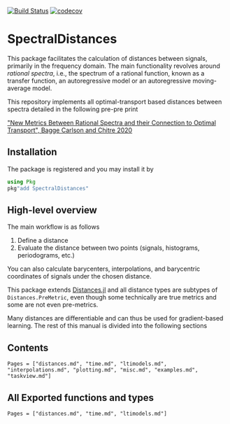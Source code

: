 
[![Build Status](https://travis-ci.org/baggepinnen/SpectralDistances.jl.svg?branch=master)](https://travis-ci.org/baggepinnen/SpectralDistances.jl)
[![codecov](https://codecov.io/gh/baggepinnen/SpectralDistances.jl/branch/master/graph/badge.svg)](https://codecov.io/gh/baggepinnen/SpectralDistances.jl)



# SpectralDistances

This package facilitates the calculation of distances between signals, primarily in the frequency domain. The main functionality revolves around *rational spectra*, i.e., the spectrum of a rational function, known as a transfer function, an autoregressive model or an autoregressive moving-average model.

This repository implements all optimal-transport based distances between spectra detailed in the following pre-pre print

["New Metrics Between Rational Spectra and their Connection to Optimal Transport", Bagge Carlson and Chitre 2020](http://arxiv.org/abs/2004.09152)

## Installation
The package is registered and you may install it by
```julia
using Pkg
pkg"add SpectralDistances"
```

## High-level overview
The main workflow is as follows
1. Define a distance
2. Evaluate the distance between two points (signals, histograms, periodograms, etc.)

You can also calculate barycenters, interpolations, and barycentric coordinates of signals under the chosen distance.

This package extends [Distances.jl](https://github.com/JuliaStats/Distances.jl) and all distance types are subtypes of `Distances.PreMetric`, even though some technically are true metrics and some are not even pre-metrics.

Many distances are differentiable and can thus be used for gradient-based learning. The rest of this manual is divided into the following sections

## Contents
```@contents
Pages = ["distances.md", "time.md", "ltimodels.md", "interpolations.md", "plotting.md", "misc.md", "examples.md", "taskview.md"]
```


## All Exported functions and types
```@index
Pages = ["distances.md", "time.md", "ltimodels.md"]
```
